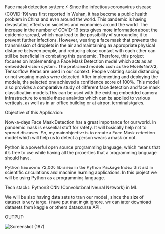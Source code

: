 Face mask detection system: ⚡️
Since the infectious coronavirus disease (COVID-19) was first reported in Wuhan, it has become a public health problem in China and even around the world. This pandemic is having devastating effects on societies and economies around the world. The increase in the number of COVID-19 tests gives more information about the epidemic spread, which may lead to the possibility of surrounding it to prevent further infections. However, wearing a face mask that prevents the transmission of droplets in the air and maintaining an appropriate physical distance between people, and reducing close contact with each other can still be beneficial in combating this pandemic. Therefore, this project focuses on implementing a Face Mask Detection 
model which acts as an embedded vision system. The pretrained models such as the MobileNetV2, Tensorflow, Keras are used in our context. People violating social distancing or not wearing masks were detected. After implementing and deploying the models, the selected one achieved a confidence score of 100%. This model also provides a comparative study of different face detection and face mask classification models.This can be used with the existing embedded camera infrastructure to enable these analytics which can be applied to various verticals, as well as in an office building or at airport terminals/gates.

Objective of this Application:

Now-a-days Face Mask Detection has a great importance for our world. In pandemic mask is essential stuff for safety. It will basically help not to spread diseases. So, my mainobjective is to create a Face Mask detection model which will help us to detect a person wears a mask or not.

Python is a powerful open source programming language, which means that it’s free to use while having all the properties that a programming language should have.

Python has some 72,000 libraries in the Python Package Index that aid in scientific calculations and machine learning applications. In this project we will be using Python as a programming language.


Tech stacks:
Python3
CNN (Convolutional Neural Network) in ML

We will be also having data sets to train our model , since the size of dataset is very large. I have put that in git ignore. we can later download datasets from kaggle or others datasourse API.


OUTPUT:

![Screenshot (187)](https://github.com/Shivamk2012/Face-mask-detection-system/assets/78086993/87016690-d766-4d37-8a31-563cce7013c5)

